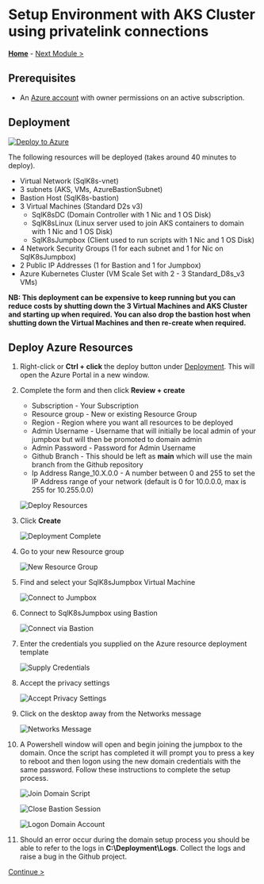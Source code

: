 # Setup Environment with AKS Cluster using privatelink connections

**[Home](../README.md)** - [Next Module >](../modules/kerberos.md)

## Prerequisites

* An [Azure account](https://azure.microsoft.com/free/) with owner permissions on an active subscription.

## Deployment

[![Deploy to Azure](https://aka.ms/deploytoazurebutton)](https://portal.azure.com/#create/Microsoft.Template/uri/https%3A%2F%2Fraw.githubusercontent.com%2FBobbyH49%2FSQLServerk8s%2Fmain%2Ftemplates%2Fsetup.json)

The following resources will be deployed (takes around 40 minutes to deploy).

* Virtual Network (SqlK8s-vnet)
* 3 subnets (AKS, VMs, AzureBastionSubnet)
* Bastion Host (SqlK8s-bastion)
* 3 Virtual Machines (Standard D2s v3)
    * SqlK8sDC (Domain Controller with 1 Nic and 1 OS Disk)
    * SqlK8sLinux (Linux server used to join AKS containers to domain with 1 Nic and 1 OS Disk)
    * SqlK8sJumpbox (Client used to run scripts with 1 Nic and 1 OS Disk)
* 4 Network Security Groups (1 for each subnet and 1 for Nic on SqlK8sJumpbox)
* 2 Public IP Addresses (1 for Bastion and 1 for Jumpbox)
* Azure Kubernetes Cluster (VM Scale Set with 2 - 3 Standard_D8s_v3 VMs)

**NB: This deployment can be expensive to keep running but you can reduce costs by shutting down the 3 Virtual Machines and AKS Cluster and starting up when required.  You can also drop the bastion host when shutting down the Virtual Machines and then re-create when required.** 

## Deploy Azure Resources

1. Right-click or **Ctrl + click** the deploy button under [Deployment](#deployment).  This will open the Azure Portal in a new window.

2. Complete the form and then click **Review + create**

    * Subscription - Your Subscription
    * Resource group - New or existing Resource Group
    * Region - Region where you want all resources to be deployed
    * Admin Username - Username that will initially be local admin of your jumpbox but will then be promoted to domain admin
    * Admin Password - Password for Admin Username
    * Github Branch - This should be left as **main** which will use the main branch from the Github repository
    * Ip Address Range_10.X.0.0 - A number between 0 and 255 to set the IP Address range of your network (default is 0 for 10.0.0.0, max is 255 for 10.255.0.0)

    ![Deploy Resources](media/DeployResources.jpg)

3. Click **Create**

    ![Deployment Complete](media/DeploymentComplete.jpg)

4. Go to your new Resource group

    ![New Resource Group](media/NewResourceGroup.jpg)

5. Find and select your SqlK8sJumpbox Virtual Machine

    ![Connect to Jumpbox](media/ConnectToJumpbox.jpg)

6. Connect to SqlK8sJumpbox using Bastion

    ![Connect via Bastion](media/ConnectViaBastion.jpg)

7. Enter the credentials you supplied on the Azure resource deployment template

    ![Supply Credentials](media/SupplyCredentials.jpg)

8. Accept the privacy settings

    ![Accept Privacy Settings](media/AcceptPrivacySettings.jpg)

9. Click on the desktop away from the Networks message

    ![Networks Message](media/NetworksMessage.jpg)

10. A Powershell window will open and begin joining the jumpbox to the domain.  Once the script has completed it will prompt you to press a key to reboot and then logon using the new domain credentials with the same password.  Follow these instructions to complete the setup process.

    ![Join Domain Script](media/JoinDomainScript.jpg)

    ![Close Bastion Session](media/CloseBastionSession.jpg)

    ![Logon Domain Account](media/SupplyADCredentials.jpg)

11. Should an error occur during the domain setup process you should be able to refer to the logs in **C:\Deployment\Logs**.  Collect the logs and raise a bug in the Github project.

[Continue >](../modules/kerberos.md)
